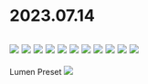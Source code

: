 # 2023.07.14
![](https://cdn.discordapp.com/attachments/1129180719499989122/1129180719722270740/image.png)
![](https://cdn.discordapp.com/attachments/1129180719499989122/1129180981237137458/image.png)
![](https://cdn.discordapp.com/attachments/1129180719499989122/1129180990984699984/image.png)
![](https://cdn.discordapp.com/attachments/1129180719499989122/1129181018033758309/image.png)
![](https://cdn.discordapp.com/attachments/1129180719499989122/1129181763323834378/image.png)
![](https://cdn.discordapp.com/attachments/1129180719499989122/1129421927790940170/image.png)
![](https://cdn.discordapp.com/attachments/1129180719499989122/1129421997332500641/image.png)
![](https://cdn.discordapp.com/attachments/1129180719499989122/1129422568617676921/image.png)
![](https://cdn.discordapp.com/attachments/1129180719499989122/1129423044893483049/image.png)
![](https://cdn.discordapp.com/attachments/1129180719499989122/1129425141525381182/image.png)
![](https://cdn.discordapp.com/attachments/1129180719499989122/1129427620635881563/image.png)
---
Lumen Preset
![](https://cdn.discordapp.com/attachments/1129180719499989122/1129872972853813328/image.png)